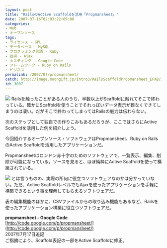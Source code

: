```yaml
---
layout: post
title: "RailsのActive Scaffoldを活用「Propmansheet」"
date: 2007-07-16T02:03:22+09:00
categories:
- Web
- オープンソース
tags: 
- ライセンス - GPL
- データベース - MySQL
- プログラミング言語 - Ruby
- 技術 - Ajax
- ホスティング - Google Code
- フレームワーク - Ruby on Rails
- ビジネス
permalink: /2007/07/propmansheet/
catch: http://image.moongift.jp/intro3/RailsScaffoldPropmansheet_EFAB/11_thumb.png
id: 3807
---
```

[![](http://image.moongift.jp/intro3/RailsScaffoldPropmansheet_EFAB/12_thumb.png)](http://image.moongift.jp/intro3/RailsScaffoldPropmansheet_EFAB/122.png) Railsを触ったことがある人のうち、半数以上がScaffoldに触れてそこで終わっている。確かにScaffoldを使うことでそれっぽいデータ表示が難なくできてしまうのは凄い。だがそこで終わってしまってはRailsの魅力は伝わらない。   
  
次のステップとして独自での作りこみもあるだろうが、ここではさらにActive Scaffoldを活用した例を紹介しよう。   
  
今回紹介するオープンソース・ソフトウェアはPropmansheet、Ruby on RailsのActive Scaffoldを活用したアプリケーションだ。   
  
<!--more-->  
  
Propmansheetはロンドン赤十字のためのソフトウェアで、一覧表示、編集、削除が可能になっている。ソースを見ると、ほぼ純粋にActive Scaffoldを使って構築されている。   
  
[![](http://image.moongift.jp/intro3/RailsScaffoldPropmansheet_EFAB/11_thumb.png)](http://image.moongift.jp/intro3/RailsScaffoldPropmansheet_EFAB/112.png) とは言うものの、実際の所何に役立つソフトウェアなのかは分かっていない。ただ、Active ScaffoldレベルでもAjaxを使ったアプリケーションを手軽に構築できるという事を理解してもらえるソフトウェアだ。   
  
表の編集機能のほかに、CSVファイルからの取り込み機能もあるなど、Railsを使ったアプリケーション構築に役立つソフトウェアだ。   
  
**propmansheet - Google Code**  
[http://code.google.com/p/propmansheet/](http://code.google.com/p/propmansheet/)  
2007年7月17日追記   
ご指摘により、Scaffold表記の一部をActive Scaffoldに修正。